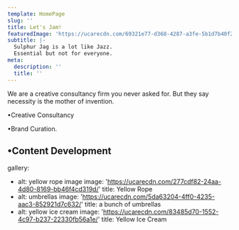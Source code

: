 ```yaml
---
template: HomePage
slug: ''
title: Let's Jam!
featuredImage: 'https://ucarecdn.com/69321e77-d368-4287-a3fe-5b1d7b40f202/'
subtitle: |-
  Sulphur Jag is a lot like Jazz. 
  Essential but not for everyone.
meta:
  description: ''
  title: ''
---
```

We are a creative consultancy firm you never asked for. But they say necessity is the mother of invention.

•Creative Consultancy

•Brand Curation.

•Content Development
---
gallery:
  - alt: yellow rope image
    image: 'https://ucarecdn.com/277cdf82-24aa-4d80-8169-bb46f4cd319d/'
    title: Yellow Rope
  - alt: umbrellas
    image: 'https://ucarecdn.com/5da63204-4ff0-4235-aac3-852921d7c632/'
    title: a bunch of umbrellas
  - alt: yellow ice cream
    image: 'https://ucarecdn.com/83485d70-1552-4c97-b237-22330fb56a1e/'
    title: Yellow Ice Cream
